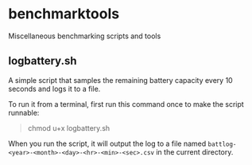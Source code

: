 # benchmarktools
Miscellaneous benchmarking scripts and tools

## logbattery.sh

A simple script that samples the remaining battery capacity every 10 seconds and logs it to a file. 

To run it from a terminal, first run this command once to make the script runnable:

> chmod u+x logbattery.sh

When you run the script, it will output the log to a file named `battlog-<year>-<month>-<day>-<hr>-<min>-<sec>.csv` in the current directory.
